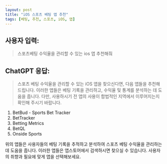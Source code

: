 ```yaml
---
layout: post
title: "iOS 스포츠 베팅 앱 추천"
tags: [베팅, 추천, 스포츠, iOS, 앱]
---
```


## 사용자 입력:
> 스포츠베팅 수익율을 관리할 수 있는 ios 앱 추천해줘

## ChatGPT 응답:
> 스포츠 베팅 수익율을 관리할 수 있는 iOS 앱을 찾으신다면, 다음 앱들을 추천해 드립니다. 이러한 앱들은 베팅 기록을 관리하고, 수익율 및 통계를 분석하는 데 도움을 줍니다. 다만, 사용하시기 전 앱의 사용이 합법적인 지역에서 이루어지는지 확인해 주시기 바랍니다.

1. BetBud - Sports Bet Tracker
2. BetTracker
3. Betting Metrics
4. BetQL
5. Onside Sports

위의 앱들은 사용자들의 베팅 기록을 추적하고 분석하여 스포츠 베팅 수익율을 관리하는데 도움을 줍니다. 이러한 앱들은 앱스토어에서 검색하시면 찾으실 수 있습니다. 사용자의 취향과 필요에 맞게 앱을 선택해보세요.

